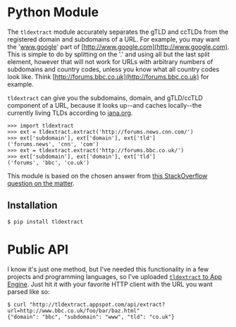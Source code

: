 # Python Module

The `tldextract` module accurately separates the gTLD and ccTLDs from the
registered domain and subdomains of a URL. For example, you may want the
'www.google' part of [http://www.google.com](http://www.google.com). This is
simple to do by splitting on the '.' and using all but the last split element,
however that will not work for URLs with arbitrary numbers of subdomains and
country codes, unless you know what all country codes look like. Think
[http://forums.bbc.co.uk](http://forums.bbc.co.uk) for example.

`tldextract` can give you the subdomains, domain, and gTLD/ccTLD component of
a URL, because it looks up--and caches locally--the currently living TLDs
according to [iana.org](http://www.iana.org).

    >>> import tldextract
    >>> ext = tldextract.extract('http://forums.news.cnn.com/')
    >>> ext['subdomain'], ext['domain'], ext['tld']
    ('forums.news', 'cnn', 'com')
    >>> ext = tldextract.extract('http://forums.bbc.co.uk/')
    >>> ext['subdomain'], ext['domain'], ext['tld']
    ('forums', 'bbc', 'co.uk')

This module is based on the chosen answer from [this StackOverflow question on
the matter](http://stackoverflow.com/questions/569137/how-to-get-domain-name-from-url/569219#569219).

## Installation

    $ pip install tldextract

# Public API

I know it's just one method, but I've needed this functionality in a few
projects and programming languages, so I've uploaded
[`tldextract` to App Engine](http://tldextract.appspot.com/). Just hit it with
your favorite HTTP client with the URL you want parsed like so:

    $ curl "http://tldextract.appspot.com/api/extract?url=http://www.bbc.co.uk/foo/bar/baz.html"
    {"domain": "bbc", "subdomain": "www", "tld": "co.uk"}

